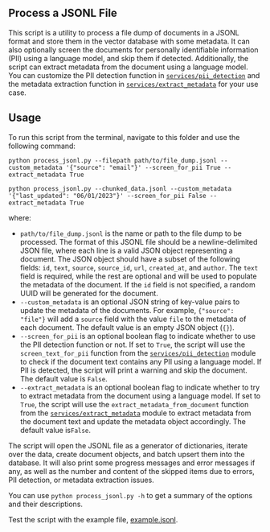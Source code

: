 ## Process a JSONL File

This script is a utility to process a file dump of documents in a JSONL format and store them in the vector database with some metadata. It can also optionally screen the documents for personally identifiable information (PII) using a language model, and skip them if detected. Additionally, the script can extract metadata from the document using a language model. You can customize the PII detection function in [`services/pii_detection`](../../services/pii_detection.py) and the metadata extraction function in [`services/extract_metadata`](../../services/extract_metadata.py) for your use case.

## Usage

To run this script from the terminal, navigate to this folder and use the following command:

```
python process_jsonl.py --filepath path/to/file_dump.jsonl --custom_metadata '{"source": "email"}' --screen_for_pii True --extract_metadata True

python process_jsonl.py --chunked_data.jsonl --custom_metadata '{"last_updated": "06/01/2023"}' --screen_for_pii False --extract_metadata True
```

where:

- `path/to/file_dump.jsonl` is the name or path to the file dump to be processed. The format of this JSONL file should be a newline-delimited JSON file, where each line is a valid JSON object representing a document. The JSON object should have a subset of the following fields: `id`, `text`, `source`, `source_id`, `url`, `created_at`, and `author`. The `text` field is required, while the rest are optional and will be used to populate the metadata of the document. If the `id` field is not specified, a random UUID will be generated for the document.
- `--custom_metadata` is an optional JSON string of key-value pairs to update the metadata of the documents. For example, `{"source": "file"}` will add a `source` field with the value `file` to the metadata of each document. The default value is an empty JSON object (`{}`).
- `--screen_for_pii` is an optional boolean flag to indicate whether to use the PII detection function or not. If set to `True`, the script will use the `screen_text_for_pii` function from the [`services/pii_detection`](../../services/pii_detection.py) module to check if the document text contains any PII using a language model. If PII is detected, the script will print a warning and skip the document. The default value is `False`.
- `--extract_metadata` is an optional boolean flag to indicate whether to try to extract metadata from the document using a language model. If set to `True`, the script will use the `extract_metadata_from_document` function from the [`services/extract_metadata`](../../services/extract_metadata.py) module to extract metadata from the document text and update the metadata object accordingly. The default value is`False`.

The script will open the JSONL file as a generator of dictionaries, iterate over the data, create document objects, and batch upsert them into the database. It will also print some progress messages and error messages if any, as well as the number and content of the skipped items due to errors, PII detection, or metadata extraction issues.

You can use `python process_jsonl.py -h` to get a summary of the options and their descriptions.

Test the script with the example file, [example.jsonl](example.jsonl).
